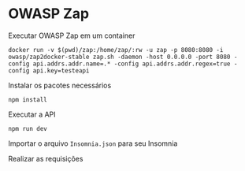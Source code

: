 # OWASP Zap

Executar OWASP Zap em um container
```
docker run -v $(pwd)/zap:/home/zap/:rw -u zap -p 8080:8080 -i owasp/zap2docker-stable zap.sh -daemon -host 0.0.0.0 -port 8080 -config api.addrs.addr.name=.* -config api.addrs.addr.regex=true -config api.key=testeapi
```

Instalar os pacotes necessários
```
npm install
```

Executar a API
```
npm run dev
```

Importar o arquivo `Insomnia.json` para seu Insomnia

Realizar as requisições